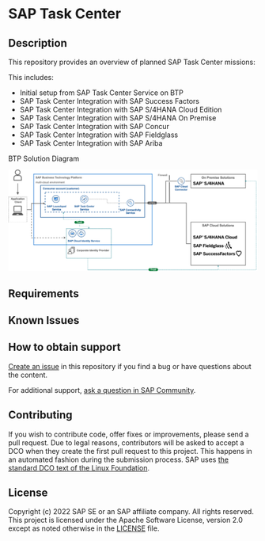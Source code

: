 # SAP Task Center
<!--- Register repository https://api.reuse.software/register, then add REUSE badge:
[![REUSE status](https://api.reuse.software/badge/github.com/SAP-samples/REPO-NAME)](https://api.reuse.software/info/github.com/SAP-samples/REPO-NAME)
-->

## Description

This repository provides an overview of planned SAP Task Center missions:

This includes:

- Initial setup from SAP Task Center Service on BTP
- SAP Task Center Integration with SAP Success Factors
- SAP Task Center Integration with SAP S/4HANA Cloud Edition
- SAP Task Center Integration with SAP S/4HANA On Premise
- SAP Task Center Integration with SAP Concur
- SAP Task Center Integration with SAP Fieldglass
- SAP Task Center Integration with SAP Ariba

BTP Solution Diagram

<img src="docs/pics/sap_btp_taskcenter_solution_diagram.png" width="750">

## Requirements


## Known Issues

## How to obtain support
[Create an issue](https://github.com/SAP-samples/<repository-name>/issues) in this repository if you find a bug or have questions about the content.
 
For additional support, [ask a question in SAP Community](https://answers.sap.com/questions/ask.html).

## Contributing
If you wish to contribute code, offer fixes or improvements, please send a pull request. Due to legal reasons, contributors will be asked to accept a DCO when they create the first pull request to this project. This happens in an automated fashion during the submission process. SAP uses [the standard DCO text of the Linux Foundation](https://developercertificate.org/).

## License
Copyright (c) 2022 SAP SE or an SAP affiliate company. All rights reserved. This project is licensed under the Apache Software License, version 2.0 except as noted otherwise in the [LICENSE](LICENSES/Apache-2.0.txt) file.
